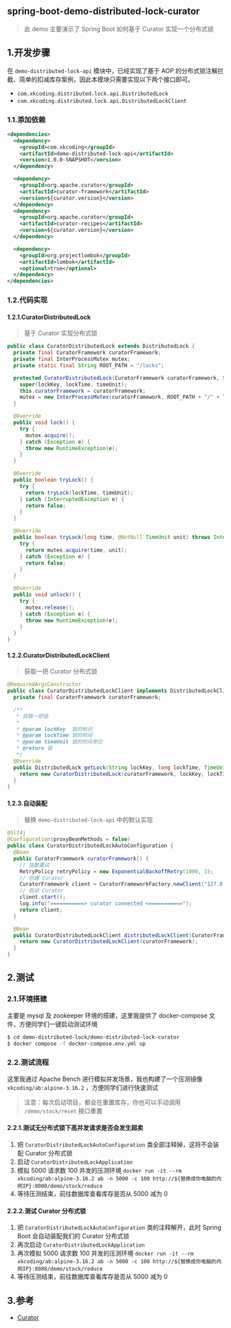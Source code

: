 ## spring-boot-demo-distributed-lock-curator

> 此 demo 主要演示了 Spring Boot 如何基于 Curator 实现一个分布式锁

## 1.开发步骤

在 `demo-distributed-lock-api` 模块中，已经实现了基于 AOP 的分布式锁注解拦截、简单的扣减库存案例，因此本模块只需要实现以下两个接口即可。
- `com.xkcoding.distributed.lock.api.DistributedLock`
- `com.xkcoding.distributed.lock.api.DistributedLockClient`

### 1.1.添加依赖

```xml
<dependencies>
  <dependency>
    <groupId>com.xkcoding</groupId>
    <artifactId>demo-distributed-lock-api</artifactId>
    <version>1.0.0-SNAPSHOT</version>
  </dependency>

  <dependency>
    <groupId>org.apache.curator</groupId>
    <artifactId>curator-framework</artifactId>
    <version>${curator.version}</version>
  </dependency>
  <dependency>
    <groupId>org.apache.curator</groupId>
    <artifactId>curator-recipes</artifactId>
    <version>${curator.version}</version>
  </dependency>

  <dependency>
    <groupId>org.projectlombok</groupId>
    <artifactId>lombok</artifactId>
    <optional>true</optional>
  </dependency>
</dependencies>
```

### 1.2.代码实现

#### 1.2.1.CuratorDistributedLock

> 基于 Curator 实现分布式锁

```java
public class CuratorDistributedLock extends DistributedLock {
  private final CuratorFramework curatorFramework;
  private final InterProcessMutex mutex;
  private static final String ROOT_PATH = "/locks";

  protected CuratorDistributedLock(CuratorFramework curatorFramework, String lockKey, long lockTime, TimeUnit timeUnit) {
    super(lockKey, lockTime, timeUnit);
    this.curatorFramework = curatorFramework;
    mutex = new InterProcessMutex(curatorFramework, ROOT_PATH + "/" + lockKey);
  }

  @Override
  public void lock() {
    try {
      mutex.acquire();
    } catch (Exception e) {
      throw new RuntimeException(e);
    }
  }

  @Override
  public boolean tryLock() {
    try {
      return tryLock(lockTime, timeUnit);
    } catch (InterruptedException e) {
      return false;
    }
  }

  @Override
  public boolean tryLock(long time, @NotNull TimeUnit unit) throws InterruptedException {
    try {
      return mutex.acquire(time, unit);
    } catch (Exception e) {
      return false;
    }
  }

  @Override
  public void unlock() {
    try {
      mutex.release();
    } catch (Exception e) {
      throw new RuntimeException(e);
    }
  }
}
```

#### 1.2.2.CuratorDistributedLockClient

> 获取一把 Curator 分布式锁

```java
@RequiredArgsConstructor
public class CuratorDistributedLockClient implements DistributedLockClient {
  private final CuratorFramework curatorFramework;

  /**
   * 获取一把锁
   *
   * @param lockKey  锁的标识
   * @param lockTime 锁的时间
   * @param timeUnit 锁的时间单位
   * @return 锁
   */
  @Override
  public DistributedLock getLock(String lockKey, long lockTime, TimeUnit timeUnit) {
    return new CuratorDistributedLock(curatorFramework, lockKey, lockTime, timeUnit);
  }
}
```

#### 1.2.3.自动装配

> 替换 `demo-distributed-lock-api` 中的默认实现

```java
@Slf4j
@Configuration(proxyBeanMethods = false)
public class CuratorDistributedLockAutoConfiguration {
  @Bean
  public CuratorFramework curatorFramework() {
    // 指数重试
    RetryPolicy retryPolicy = new ExponentialBackoffRetry(1000, 3);
    // 创建 Curator
    CuratorFramework client = CuratorFrameworkFactory.newClient("127.0.0.1:2181", retryPolicy);
    // 启动 Curator
    client.start();
    log.info("===========> curator connected <===========");
    return client;
  }

  @Bean
  public CuratorDistributedLockClient distributedLockClient(CuratorFramework curatorFramework) {
    return new CuratorDistributedLockClient(curatorFramework);
  }
}
```

## 2.测试

### 2.1.环境搭建

主要是 mysql 及 zookeeper 环境的搭建，这里我提供了 docker-compose 文件，方便同学们一键启动测试环境

```bash
$ cd demo-distributed-lock/demo-distributed-lock-curator
$ docker compose -f docker-compose.env.yml up
```

### 2.2.测试流程

这里我通过 Apache Bench 进行模拟并发场景，我也构建了一个压测镜像 `xkcoding/ab:alpine-3.16.2` ，方便同学们进行快速测试

> 注意：每次启动项目，都会在重置库存，你也可以手动调用 `/demo/stock/reset` 接口重置

#### 2.2.1.测试无分布式锁下高并发请求是否会发生超卖

1. 把 `CuratorDistributedLockAutoConfiguration` 类全部注释掉，这将不会装配 Curator 分布式锁
2. 启动 `CuratorDistributedLockApplication`
3. 模拟 5000 请求数 100 并发的压测环境 `docker run -it --rm xkcoding/ab:alpine-3.16.2 ab -n 5000 -c 100 http://${替换成你电脑的内网IP}:8080/demo/stock/reduce`
4. 等待压测结束，前往数据库查看库存是否从 5000 减为 0

#### 2.2.2.测试 Curator 分布式锁

1. 把 `CuratorDistributedLockAutoConfiguration` 类的注释解开，此时 Spring Boot 会自动装配我们的 Curator 分布式锁
2. 再次启动 `CuratorDistributedLockApplication`
3. 再次模拟 5000 请求数 100 并发的压测环境 `docker run -it --rm xkcoding/ab:alpine-3.16.2 ab -n 5000 -c 100 http://${替换成你电脑的内网IP}:8080/demo/stock/reduce`
4. 等待压测结束，前往数据库查看库存是否从 5000 减为 0

## 3.参考

- [Curator](https://curator.apache.org/)
